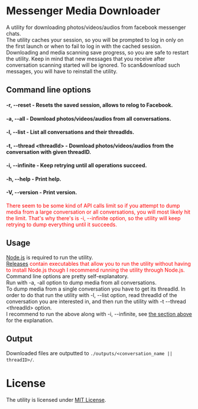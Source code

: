 # Messenger Media Downloader
A utility for downloading photos/videos/audios from facebook messenger chats.<br/>
The utility caches your session, so you will be prompted to log in only on the first launch or when to fail to log in with the cached session.<br/>
Downloading and media scanning save progress, so you are safe to restart the utility. Keep in mind that new messages that you receive after
conversation scanning started will be ignored. To scan&download such messages, you will have to reinstall the utility.

## Command line options
#### -r, --reset - Resets the saved session, allows to relog to Facebook.
#### -a, --all - Download photos/videos/audios from all conversations.
#### -l, --list - List all conversations and their threadIds.
#### -t, --thread &lt;threadId&gt; - Download photos/videos/audios from the conversation with given threadID.
#### -i, --infinite - Keep retrying until all operations succeed.
#### -h, --help - Print help.
#### -V, --version - Print version.

<span style="color:red"><a name="infinite_explanation"></a>There seem to be some kind of API calls limit so if you attempt to dump media from a large conversation
or all conversations, you will most likely hit the limit. That's why there's is -i, --infinite option, so the utility will keep retrying
to dump everything until it succeeds.</span>


## Usage
[Node.js](https://nodejs.org/) is required to run the utility.<br/>
<span style="color:red">
[Releases](https://github.com/met94/MessengerChatMediaDownloader/releases) contain executables that allow you to run the utility without having to install Node.js
though I recommend running the utility through Node.js.
</span><br/>
Command line options are pretty self-explanatory.<br/>
Run with -a, -all option to dump media from all conversations.<br/>
To dump media from a single conversation you have to get its threadId. In order to do that run the utility with -l, --list option,
read threadId of the conversation you are interested in, and then run the utility with -t --thread &lt;threadId&gt; option.<br/>
I recommend to run the above along with -i, --infinite, see [the section above](#infinite_explanation) for the explanation.

## Output
Downloaded files are outputted to ```./outputs/<conversation_name || threadID>/```.

# License
The utility is licensed under [MIT License](./LICENSE).
